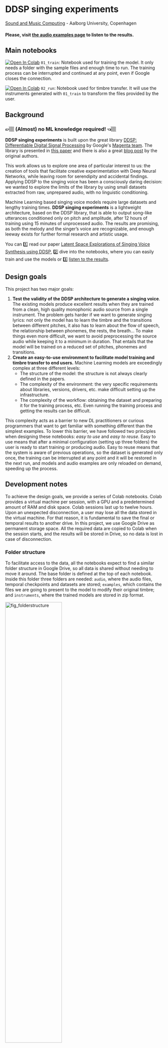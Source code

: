 # DDSP singing experiments
[Sound and Music Computing](https://www.smc.aau.dk/) - Aalborg University, Copenhagen

#### Please, visit [the audio examples page](https://juanalonso.github.io/DDSP-singing-experiments/) to listen to the results.

## Main notebooks
[![Open In Colab](https://colab.research.google.com/assets/colab-badge.svg)](https://colab.research.google.com/github/juanalonso/DDSP-singing-experiments/blob/main/01_train.ipynb)
`01_train`: Notebook used for training the model. It only needs a folder with the sample files and enough time to run. The training process can be interrupted and continued at any point, even if Google closes the connection.

[![Open In Colab](https://colab.research.google.com/assets/colab-badge.svg)](https://colab.research.google.com/github/juanalonso/DDSP-singing-experiments/blob/main/02_run.ipynb)
`02_run`: Notebook used for timbre transfer. It will use the instruments generated with `01_train` to transform the files provided by the user.

## Background
### 👉🏼 (Almost) no ML knowledge required! 👈🏼

**DDSP singing experiments** is built upon the great library [DDSP: Differentiable Digital Signal Processing](https://github.com/magenta/ddsp) by Google's [Magenta team](https://magenta.tensorflow.org/). The library is presented in [this paper](https://arxiv.org/abs/2001.04643) and there is also a great [blog post](https://magenta.tensorflow.org/ddsp) by the original authors.

This work allows us to explore one area of particular interest to us: the creation of tools that facilitate creative experimentation with Deep Neural Networks, while leaving room for serendipity and accidental findings. Applying DDSP to the singing voice has been a consciously daring decision: we wanted to explore the limits of the library by using small datasets extracted from raw, unprepared audio, with no linguistic conditioning.

Machine Learning based singing voice models require large datasets and lengthy training times. **DDSP singing experiments** is a lightweight architecture, based on the DDSP library, that is able to output song-like utterances conditioned only on pitch and amplitude, after 12 hours of training using 15 minutes of unprocessed audio. The results are promising, as both the melody and the singer’s voice are recognizable, and enough leeway exists for further formal research and artistic usage.

You can 1️⃣ read our paper [Latent Space Explorations of Singing Voice Synthesis using DDSP](https://arxiv.org/abs/2103.07197), 2️⃣ dive into the notebooks, where you can easily train and use the models or 3️⃣ [listen to the results](https://juanalonso.github.io/DDSP-singing-experiments/). 


## Design goals

This project has two major goals:

1. **Test the validity of the DDSP architecture to generate a singing voice**. The existing models produce excellent results when they are trained from a clean, high quality monophonic audio source from a single instrument. The problem gets harder if we want to generate singing lyrics: not only the model has to learn the timbre and the transitions between different pitches, it also has to learn about the flow of speech, the relationship between phonemes, the rests, the breath... To make things even more difficult, we want to avoid preprocessing the source audio while keeping it to a minimum in duration. That entails that the model will be trained on a reduced set of pitches, phonemes and transitions.
2. **Create an easy-to-use environment to facilitate model training and timbre transfer to end users.** Machine Learning models are exceedingly complex at three different levels:
	- The structure of the model: the structure is not always clearly defined in the papers.
	- The complexity of the environment: the very specific requirements about libraries, versions, drivers, etc. make difficult setting up the infrastructure.
	- The complexity of the workflow: obtaining the dataset and preparing it for the training process, etc. Even running the training process and getting the results can be difficult.

This complexity acts as a barrier to new DL practitioners or curious programmers that want to get familiar with something different than the simplest examples. To lower this barrier, we have followed two principles when designing these notebooks: *easy to use* and *easy to reuse*. Easy to use means that after a minimal configuration (setting up three folders) the user is ready to start training or producing audio. Easy to reuse means that the system is aware of previous operations, so the dataset is generated only once, the training can be interrupted at any point and it will be restored in the next run, and models and audio examples are only reloaded on demand, speeding up the process.

## Development notes

To achieve the design goals, we provide a series of Colab notebooks. Colab provides a virtual machine per session, with a GPU and a predetermined amount of RAM and disk space. Colab sessions last up to twelve hours. Upon an unexpected disconnection, a user may lose all the data stored in the virtual machine. For that reason, it is fundamental to save the final or temporal results to another drive. In this project, we use Google Drive as permanent storage space. All the required data are copied to Colab when the session starts, and the results will be stored in Drive, so no data is lost in case of disconnection.

### Folder structure

To facilitate access to the data, all the notebooks expect to find a similar folder structure in Google Drive, so all data is shared without needing to move it around. The base folder is defined at the top of each notebook. Inside this folder three folders are needed: `audio`, where the audio files, temporal checkpoints and datasets are stored; `examples`, which contains the files we are going to present to the model to modify their original timbre; and `instruments`, where the trained models are stored in zip format.

<img width="60%" alt="fig_folderstructure" src="https://user-images.githubusercontent.com/1846199/110327534-6364fd80-801a-11eb-9e81-2455f0cfee11.png">

Managing files in Google Drive can be a nightmare if done via the standard web interface. It is very recommended to use [Google Drive for desktop](https://support.google.com/drive/answer/7329379), an official free utility that allows the user to manage files and folders in Google Drive using the user's computer's native interface.

## Training the model with `01_train`

### Data preparation

For each instrument we want the system to learn its timbral characteristics, we need to create a folder inside the `audio` folder and place there the source audio files in wav or mp3 format. We will use `newinst` as the folder / instrument name for the rest of the section. No additional conversions (bit-depth, sample frequency, number of channels) are needed. Splitting the audio files into 3-minute chunks is recommended.

### Notebook configuration

All the configuration values are entered in the first two cells of the notebook. The first one mounts the Google Drive file system and prompts for an authorization code. The second cell defines 1) the entry point and 2), the name of the folder with the source audio files.

Also, the runtime must be changed to GPU to take advantage of the accelerated hardware. (Choose `Runtime > Change runtime type > GPU` in the Colab menu)

### Training the model

Once the notebook is set up, the rest of the process is automatic, and the training starts when we execute the whole notebook (`Runtime > Execute all` in the Colab menu). The notebook will download the DDSP library, import the required python libraries, create additional folders to store the checkpoints and the final instrument, and then will create the dataset from the audio files.

If the dataset already exists (by checking `audio\newinst_dataset`) it will skip this step and copy the existing dataset into Colab temporal storage. Otherwise, the dataset is created by executing `ddsp_prepare_tfrecord`, which reads all the audio files in the `audio\newinst` folder, resamples them at 16kHz and splits them into four-second chunks with one-second hops. For each chunk, the system takes 250 timeframes per second and computes on each frame the loudness in dB, f0 and the confidence of the estimation. The newly created dataset is stored both in the Colab temporal storage space and in Drive, for safekeeping in the `audio\newinst_dataset` folder. Also, two additional files are created:

1. The pickle file (`dataset_statistics.pkl`) with loudness and pitch statistics that will be used to preprocess the audio in the second notebook, and
2. a configuration file (`operative_config-0.gin`) with the full set of parameters needed to define, train and use the model.

Once the dataset is available, the notebook picks an element from the dataset and displays its spectrogram, the f0 estimation and confidence values, the loudness, and an audio player, so we can check for errors.

Then, the notebook launches Tensorboard, so we can visualize the total loss and the steps per second. By default, Tensorboard graphs are not automatically updated, so we will need to click on the refresh icon –or change the default configuration– to redraw the graphs with the latest scalar values. The complete Tensorboard logs are stored in the folder// `audio\newinst_checkpoints\summaries\train`, so they are preserved between different runs.

To train the model (from scratch or from the latest checkpoint), the `ddsp_run` command is executed. For this particular case, we are using a customized configuration file which tells the system not to learn the reverb of the source audio. The configuration file is a simplified version of the original `solo_instrument.gin` and it is available [in the GitHub repository](https://github.com/juanalonso/DDSP-singing-experiments/tree/main/gin/models).

The system will train for 40k steps, with a batch size of 32, saving a checkpoint to Drive every 250 steps, and keeping the last 5 generated checkpoint files in the checkpoints folder (`audio\newinst_checkpoints` in our example).  In the case we get disconnected, executing again all the cells will let the notebook recover gracefully from the last saved checkpoint.

Once the training has finished or is interrupted, the notebook will run the model on an element of the dataset and will present side by side both the original and reconstructed spectrogram and audio. This comparison, together with the Tensorboard, should give us an intuition about the quality of the model: usually, a loss value over 6 means there is room for improvement, and a value under 5 points to overfitting.

The last step is creating the standalone model / instrument file. This file will be used in the timbre transfer notebook and it is a zip file with the most recent checkpoint, the configuration file and the pickle file. The file is copied to the `instruments` folder (in our example, it will be `instruments\newinst.zip`).

### Tips and Tricks

* To create the dataset, it is better to split the source audio into several shorter audio files (up to three minutes) instead of using a single longer file. In our experience, longer files tend to cause out-of-memory errors.
* It is difficult to estimate the duration of the training process. The GPU assignation method is unknown to the user, and the time per step also varies during a session. As a rule of thumb, we use a conservative estimation of 3000 steps per hour, roughly equivalent to 0.8 steps per second.
* Checkpoint files for this model are about 58MB. It is very easy to run out of Drive storage space when training several instruments and keeping old unused checkpoints.
* To be able to keep training the model, do not delete the checkpoints folder, otherwise the training will start from scratch. It is also recommended to keep the dataset folder. If not present, the dataset will be recreated, and it is a slow operation.
* The instrument file should be around 50-55MB in size. If it is bigger, it means that more than a set of checkpoints are stored inside, usually because the neural network has been trained more than once in the same session. This can cause a problem when using the instrument file in the timbre transfer notebook, because the system will pick one of the checkpoint files at random. If this happens, we can manually delete the undesired checkpoints from the zip file.

## Timbre transfer with `02_run`

### Data preparation

In this section we will use the folder `instruments`, where the models are automatically stored, and the folder `examples` where we will place the source audio files (in wav and mp3 format) we want to transform.

### Notebook configuration

Similar to the training notebook, the first cell mounts the Google Drive file system and prompts for an authorization code. The second cell defines 1) the entry point and 2) the name of the folder with the instruments and the name of the folder with the examples, `instruments` and `examples` by default.

### Running the model

This notebook is interactive, and possesses a minimal GUI to load instruments, examples and fine-tune the output. When the notebook is executed, it will download the required libraries, and copy the examples and instruments from Drive to Colab.

The first step is choosing the instrument and the example.

<img width="60%" alt="Choosing the instrument and the example" src="https://user-images.githubusercontent.com/1846199/110327540-64962a80-801a-11eb-8a0c-f63265215f62.png">

Selecting one instrument will unzip the instrument file, load the configuration file, the model and the pickle file. Selecting one example the notebook will load the example, and extract the f0, confidence and loudness. Then, the model is restored. Computations are minimized, so choosing another example does not affect the current instrument and choosing another instrument does not affect the current example.

Before running the model, we may need to preprocess the example audio.

<img width="30%" alt="preprocess the example audio" src="https://user-images.githubusercontent.com/1846199/110327544-652ec100-801a-11eb-8304-37eed33edbb6.png">

The idea behind preprocessing the original audio is to make it more similar to the audio the model has been trained on (loudness and pitch), which renders a more faithful reconstruction. The parameters we can configure are:

* **Show full output**: This control is not strictly preprocessing: if this checkbox is checked, the output will also show a player for the original audio and the original spectrogram.
* **Use loudness statistics**: If checked, the preprocessor will use the data in the pickle file to improve the results by adjusting the loudness of the original audio to better match the training data using quantile normalization.
* **Mask threshold**: The mask is computed based on the note-on ratio, a function of the loudness and the f0 confidence. It is used to attenuate the parts of the source audio where CREPE returns a low confidence on the pitch and / or the volume is low. The higher the mask threshold is, the more parts it will attenuate. This control will only be considered if the "Use loudness statistics" checkbox is checked.
* **Attenuation**: This value sets how much the loudness is attenuated in the places masked out. This control will only be considered if the "Use loudness statistics" checkbox is checked.
* ***Autotune***: This value readjusts the f0 estimation, 'snapping' the values to the nearest semitone. 0 means no change, 1 means full pitch quantization.
* **Octave shift**: If the original instrument is trained in a different pitch range than the example we want to process, we can transpose the example any number of octaves (-2 to 2 is recommended), so the example audio matches the instrument range. For example, when running a female voice (example) through a male voice model (instrument), results are usually improved if we transpose the example -1 octave.
* **Loudness shift**: This control allows the modification of the example loudness when the loudness is very different between the example and the instrument. By adjusting the gain, we will get more natural results.


The model is run by pressing the "Transfer timbre" button. The results will appear below, and they are not cleared automatically between runs,so we can execute several experiments and compare the results easily.

The output presented by the model is (from top to bottom):

* Audio player and spectrogram of the original audio. Only if "Show full output" is checked.
* Audio player and spectrogram of the synthesized audio.
* Graph showing the loudness of the example, before (Original) and after (Norm) preprocessing the amplitude with the loudness statistics.
* Graph showing the pitch of the example as computed by CREPE, the mean pitch from the instrument and from the example, and the autotuned pitch. Comparing mean pitches in this graph is the fastest way to estimate the value of the control "Octave shift"
* Plot of the f0 confidence, as computed by CREPE.
* Graph showing the note-on ratio, the mask threshold and the mask. Note that the mask height represents nothing, as it has only two values, True or False.

<img width="60%" alt="output presented by the model" src="https://user-images.githubusercontent.com/1846199/110327546-65c75780-801a-11eb-9c97-dc9a3103e9e6.jpg">



### Additional Tools
[![Open In Colab](https://colab.research.google.com/assets/colab-badge.svg)](https://colab.research.google.com/github/juanalonso/DDSP-singing-experiments/blob/main/tools/plot_voice_space.ipynb)
`plot_voice_space`: Helper notebook to plot the total loss from all the voice models.

[![Open In Colab](https://colab.research.google.com/assets/colab-badge.svg)](https://colab.research.google.com/github/juanalonso/DDSP-singing-experiments/blob/main/tools/generate_param_space.ipynb)
`generate_param_space`: Helper notebook to train the eva model with different spectral parameters.

[![Open In Colab](https://colab.research.google.com/assets/colab-badge.svg)](https://colab.research.google.com/github/juanalonso/DDSP-singing-experiments/blob/main/tools/plot_param_space.ipynb)
`plot_param_space`: Helper notebook to plot the total loss from models trained on the eva model with different spectral parameters.

### Citation

If you use this code please cite it as:

```latex
@inproceedings{
  moreno2020latent,
  title={Latent birds: a bird’s-eye view exploration of the latent space},
  author={Alonso, Juan and Bigoni, Francesco and Palamas, George},
  booktitle={Proceedings of 17th Sound and Music Computing Conference},
  year={2020}
}
```